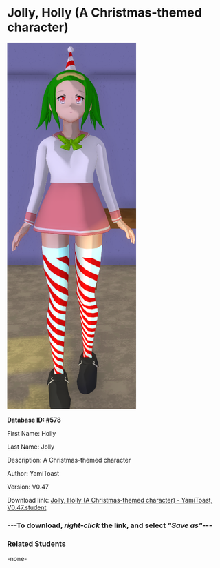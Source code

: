 # Jolly, Holly (A Christmas-themed character)

<img src="Files/Jolly, Holly (A Christmas-themed character).png" title="Jolly, Holly (A Christmas-themed character) - YamiToast, V0.47">

**Database ID: #578**

First Name: Holly

Last Name: Jolly

Description: A Christmas-themed character

Author: YamiToast

Version: V0.47

Download link: <a href="https://raw.githubusercontent.com/Arbiter1223/Daigaku-Gurashi-Custom-Students/master/Students/Files/Jolly%2C%20Holly%20(A%20Christmas-themed%20character)%20-%20YamiToast%2C%20V0.47.student">Jolly, Holly (A Christmas-themed character) - YamiToast, V0.47.student</a>

### ---**To download, _right-click_ the link, and select _"Save as"_**---

### Related Students

-none-
